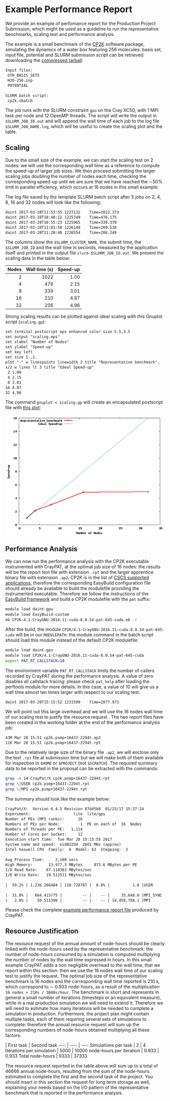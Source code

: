 # Example Performance Report

We provide an example of perfomance report for the Production Project Submission, 
which might be used as a guideline to run the representative benchmarks, scaling test and performance analysis.

The example is a small benchmark of the [CP2K](www.cp2k.org) software package, simulating the dynamics of a 
water box featuring 256 molecules: basis set, input file, potential and SLURM submission script 
can be retrieved downloading the [compressed tarball](benchmark.tar.gz):
```text
Input files:
 GTH_BASIS_SETS
 H2O-256.inp
 POTENTIAL

SLURM batch script:
 cp2k.sbatch
```

The job runs with the SLURM constraint `gpu` on the Cray XC50, with 1 MPI task per node and 12 OpenMP threads. 
The script will write the output in `$SLURM_JOB_ID.out` and will append the wall time of each job
to the log file `$SLURM_JOB_NAME.log`, which will be useful to create the scaling plot and the table.

## Scaling

Due to the small size of the example, we can start the scaling test on 2 nodes: we will use the corresponding 
wall time as a reference to compute the speed-up of larger job sizes. 
We then proceed submitting the larger scaling jobs doubling the number of nodes each time, checking the corresponding speed-up 
until we are sure that we have reached the ∼50% limit in parallel efficiency, which occurs at 16 nodes in this small example.

The log file saved by the template SLURM batch script after 5 jobs on 2, 4, 8, 16 and 32 nodes will look like the following:
```text
daint 2017-03-28T11:53:55 1227132 	 Time=1022.373
daint 2017-03-28T10:40:12 1225749 	 Time=476.175
daint 2017-03-28T10:55:23 1225965 	 Time=339.370
daint 2017-03-28T11:01:58 1226149 	 Time=209.510
daint 2017-03-28T11:20:48 1226554 	 Time=206.249
```
The columns show the `$SLURM_CLUSTER_NAME`, the submit time, the `$SLURM_JOB_ID` and the wall time in seconds, measured 
by the application itself and printed in the output file `slurm-$SLURM_JOB_ID.out`. We present the scaling data in the table below:

Nodes | Wall time (s) | Speed-up
 ---: | ---: | ---:
    2 | 1022 | 1.00
    4 |  476 | 2.15
    8 |  339 | 3.01
   16 |  210 | 4.87
   32 |  206 | 4.96

Strong scaling results can be plotted against ideal scaling with this Gnuplot script (`scaling.gp`):
```gnuplot
set terminal postscript eps enhanced color size 5.5,3.5
set output "scaling.eps"
set xlabel "Number of Nodes"
set ylabel "Speed-up"
set key left
set size 1.,1.
plot "-" w linespoints linewidth 2 title "Representative benchmark", x/2 w lines lt 3 title "Ideal Speed-up"
 2 1.00 
 4 2.15
 8 3.01
16 4.87 
32 4.96
```
The command `gnuplot < scaling.gp` will create an encapsulated postscript file with [this plot](scaling.pdf):

![Strong scaling plot](scaling.png)

## Performance Analysis

We can now run the performance analysis with the CP2K executable instrumented with CrayPAT, at the optimal job size of 16 nodes: the results will be the report text file with extension `.rpt` and the larger apprentice binary file with extension `.ap2`.
CP2K is in the list of [CSCS supported applications](/scientific_computing/supported_applications), therefore the corresponding EasyBuild configuration file should already be available to build the modulefile providing the instrumented executable.
Therefore we follow the instructions of the [EasyBuild framework](/scientific_computing/code_compilation/easybuild_framework) and build a CP2K modulefile with the `pat` suffix:
```bash
module load daint-gpu 
module load EasyBuild-custom
eb CP2K-4.1-CrayGNU-2016.11-cuda-8.0.54-pat-645-cuda.eb -r
```
After the build, the module `CP2K/4.1-CrayGNU-2016.11-cuda-8.0.54-pat-645-cuda` will be in our `MODULEPATH`: the module command in the batch script should load this module instead of the default CP2K modulefile:
```bash
module load daint-gpu
module load CP2K/4.1-CrayGNU-2016.11-cuda-8.0.54-pat-645-cuda
export PAT_RT_CALLSTACK=10
```
The environment variable `PAT_RT_CALLSTACK` limits the number of callers recorded by CrayPAT during the performance analysis. 
A value of zero disables all callstack tracing: please check `pat_help` after loading the perftools module for more details.
In this case, a value of 10 will give us a wall time almost ten times larger with respect to our scaling test:
```text
daint 2017-03-28T15:15:52 1231599 	 Time=2077.973
```
We will point out this large overhead and we will use the 16 nodes wall time of our scaling test to justify the resource request . The two report files have been created in the working folder at the end of the performance analysis job:
```text
43M Mar 28 15:51 cp2k.psmp+16437-2294t.ap2
11K Mar 28 15:51 cp2k.psmp+16437-2294t.rpt
```
Due to the relatively large size of the binary file `.ap2`, we will enclose only the text `.rpt` file at submission time but we will make both of them available for inspection in `$HOME` or `$PROJECT` (not `$SCRATCH`). The required summary data to be reported in the proposal can be extracted with the commands:
```bash
grep -A 14 CrayPat/X cp2k.psmp+16437-2294t.rpt
grep \|USER cp2k.psmp+16437-2294t.rpt
grep \|MPI cp2k.psmp+16437-2294t.rpt
```
The summary should look like the example below:
```text
CrayPat/X:  Version 6.4.5 Revision 87dd5b8  01/23/17 15:37:24
Experiment:                   lite  lite/gpu     
Number of PEs (MPI ranks):      16
Numbers of PEs per Node:         1  PE on each of  16  Nodes
Numbers of Threads per PE:   1,114
Number of Cores per Socket:     12
Execution start time:  Tue Mar 28 15:15:55 2017
System name and speed:  nid02294  2601 MHz (approx)
Intel haswell CPU  Family:  6  Model: 63  Stepping:  2

Avg Process Time:     2,100 secs             
High Memory:       13,977.3 MBytes     873.6 MBytes per PE
I/O Read Rate:    67.110363 MBytes/sec       
I/O Write Rate:   19.512511 MBytes/sec

|  59.2% | 1,236.266484 | 110.728787 |  8.8% |          1.0 |USER

|  31.8% |   664.415775 |         -- |    -- |     35,648.0 |MPI_SYNC
|   2.8% |    58.511390 |         -- |    -- | 14,458,788.1 |MPI
```
Please check the complete [example performance report file](example_performance_report_file.html) produced by CrayPAT.

## Resource Justification

The resource request of the annual amount of node-hours should be clearly linked with the node-hours used by the representative benchmark: the number of node-hours consumed by a simulation is computed multiplying the number of nodes by the wall time expressed in hours.
In this small example CrayPAT adds a non negligible overhead to the wall time, that we report within this section: then we use the 16 nodes wall time of our scaling test to justify the request. The optimal job size of the representative benchmark is 16 nodes and the corresponding wall time reported is 210 s, which correspond to ∼ 0.933 node-hours, as a result of the multiplication `16 nodes × 210s / 3600s/hour`. 
The benchmark is short and represents in general a small number of iterations (timesteps or an equivalent measure), while in a real production simulation we will need to extend it. Therefore we will need to estimate how many iterations will be needed to complete a simulation in production. Furthermore, the project plan might contain multiple tasks, each of them requiring several sets of simulations to complete: therefore the annual resource request will sum up the corresponding numbers of node-hours obtained multiplying all these factors.

| First task | Second task
                ---: | ---: | ---:
Simulations per task | 2    | 4
Iterations per simulation | 5000 | 10000
node-hours per iteration | 0.933 | 0.933
Total node-hours | 9333 | 37333

The resource request reported in the table above will sum up to a total of 46666 annual node-hours, resulting from the sum of the node-hours estimated to complete the first and the second task of the project.
You should insert in this section the request for long term storage as well, explaining your needs based on the I/O pattern of the representative benchmark that is reported in the performance analysis.
